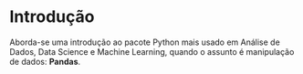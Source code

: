 # Introdução

Aborda-se uma introdução ao pacote Python mais usado em Análise de Dados, Data Science e Machine Learning, quando o assunto é manipulação de dados: **Pandas**.
